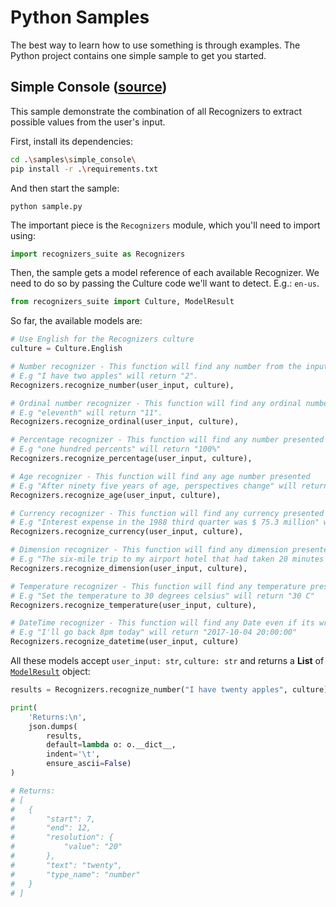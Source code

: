 # Python Samples

The best way to learn how to use something is through examples. The Python project contains one simple sample to get you started.

## Simple Console ([source](./simple_console))

This sample demonstrate the combination of all Recognizers to extract possible values from the user's input.

First, install its dependencies:

```bash
cd .\samples\simple_console\
pip install -r .\requirements.txt
```

And then start the sample:

```python sample.py```

The important piece is the `Recognizers` module, which you'll need to import using:

```Python
import recognizers_suite as Recognizers
```

Then, the sample gets a model reference of each available Recognizer. We need to do so by passing the Culture code we'll want to detect. E.g.: `en-us`.

```Python
from recognizers_suite import Culture, ModelResult
```

So far, the available models are:

```Python
# Use English for the Recognizers culture
culture = Culture.English

# Number recognizer - This function will find any number from the input
# E.g "I have two apples" will return "2".
Recognizers.recognize_number(user_input, culture),

# Ordinal number recognizer - This function will find any ordinal number
# E.g "eleventh" will return "11".
Recognizers.recognize_ordinal(user_input, culture),

# Percentage recognizer - This function will find any number presented as percentage
# E.g "one hundred percents" will return "100%"
Recognizers.recognize_percentage(user_input, culture),

# Age recognizer - This function will find any age number presented
# E.g "After ninety five years of age, perspectives change" will return "95 Year"
Recognizers.recognize_age(user_input, culture),

# Currency recognizer - This function will find any currency presented
# E.g "Interest expense in the 1988 third quarter was $ 75.3 million" will return "75300000 Dollar"
Recognizers.recognize_currency(user_input, culture),

# Dimension recognizer - This function will find any dimension presented
# E.g "The six-mile trip to my airport hotel that had taken 20 minutes earlier in the day took more than three hours." will return "6 Mile"
Recognizers.recognize_dimension(user_input, culture),

# Temperature recognizer - This function will find any temperature presented
# E.g "Set the temperature to 30 degrees celsius" will return "30 C"
Recognizers.recognize_temperature(user_input, culture),

# DateTime recognizer - This function will find any Date even if its write in colloquial language
# E.g "I'll go back 8pm today" will return "2017-10-04 20:00:00"
Recognizers.recognize_datetime(user_input, culture)
```

All these models accept `user_input: str`, `culture: str` and returns a **List** of [`ModelResult`](../libraries/recognizers-text/recognizers_text/model.py#L11-L48) object:

```Python
results = Recognizers.recognize_number("I have twenty apples", culture)

print(
    'Returns:\n',
    json.dumps(
        results,
        default=lambda o: o.__dict__,
        indent='\t',
        ensure_ascii=False)
)

# Returns:
# [
# 	{
# 		"start": 7,
# 		"end": 12,
# 		"resolution": {
# 			"value": "20"
# 		},
# 		"text": "twenty",
# 		"type_name": "number"
# 	}
# ]
```
